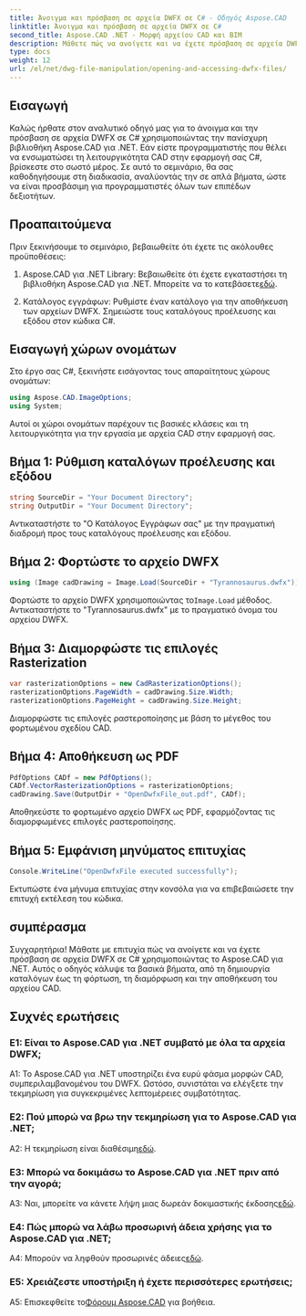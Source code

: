 ```yaml
---
title: Άνοιγμα και πρόσβαση σε αρχεία DWFX σε C# - Οδηγός Aspose.CAD
linktitle: Άνοιγμα και πρόσβαση σε αρχεία DWFX σε C#
second_title: Aspose.CAD .NET - Μορφή αρχείου CAD και BIM
description: Μάθετε πώς να ανοίγετε και να έχετε πρόσβαση σε αρχεία DWFX σε C# χρησιμοποιώντας το Aspose.CAD για .NET. Οδηγός βήμα προς βήμα για απρόσκοπτη ενσωμάτωση στις εφαρμογές σας.
type: docs
weight: 12
url: /el/net/dwg-file-manipulation/opening-and-accessing-dwfx-files/
---
```

## Εισαγωγή

Καλώς ήρθατε στον αναλυτικό οδηγό μας για το άνοιγμα και την πρόσβαση σε αρχεία DWFX σε C# χρησιμοποιώντας την πανίσχυρη βιβλιοθήκη Aspose.CAD για .NET. Εάν είστε προγραμματιστής που θέλει να ενσωματώσει τη λειτουργικότητα CAD στην εφαρμογή σας C#, βρίσκεστε στο σωστό μέρος. Σε αυτό το σεμινάριο, θα σας καθοδηγήσουμε στη διαδικασία, αναλύοντάς την σε απλά βήματα, ώστε να είναι προσβάσιμη για προγραμματιστές όλων των επιπέδων δεξιοτήτων.

## Προαπαιτούμενα

Πριν ξεκινήσουμε το σεμινάριο, βεβαιωθείτε ότι έχετε τις ακόλουθες προϋποθέσεις:

1.  Aspose.CAD για .NET Library: Βεβαιωθείτε ότι έχετε εγκαταστήσει τη βιβλιοθήκη Aspose.CAD για .NET. Μπορείτε να το κατεβάσετε[εδώ](https://releases.aspose.com/cad/net/).

2. Κατάλογος εγγράφων: Ρυθμίστε έναν κατάλογο για την αποθήκευση των αρχείων DWFX. Σημειώστε τους καταλόγους προέλευσης και εξόδου στον κώδικα C#.

## Εισαγωγή χώρων ονομάτων

Στο έργο σας C#, ξεκινήστε εισάγοντας τους απαραίτητους χώρους ονομάτων:

```csharp
using Aspose.CAD.ImageOptions;
using System;
```

Αυτοί οι χώροι ονομάτων παρέχουν τις βασικές κλάσεις και τη λειτουργικότητα για την εργασία με αρχεία CAD στην εφαρμογή σας.

## Βήμα 1: Ρύθμιση καταλόγων προέλευσης και εξόδου

```csharp
string SourceDir = "Your Document Directory";
string OutputDir = "Your Document Directory";
```

Αντικαταστήστε το "Ο Κατάλογος Εγγράφων σας" με την πραγματική διαδρομή προς τους καταλόγους προέλευσης και εξόδου.

## Βήμα 2: Φορτώστε το αρχείο DWFX

```csharp
using (Image cadDrawing = Image.Load(SourceDir + "Tyrannosaurus.dwfx"))
```

 Φορτώστε το αρχείο DWFX χρησιμοποιώντας το`Image.Load` μέθοδος. Αντικαταστήστε το "Tyrannosaurus.dwfx" με το πραγματικό όνομα του αρχείου DWFX.

## Βήμα 3: Διαμορφώστε τις επιλογές Rasterization

```csharp
var rasterizationOptions = new CadRasterizationOptions();
rasterizationOptions.PageWidth = cadDrawing.Size.Width;
rasterizationOptions.PageHeight = cadDrawing.Size.Height;
```

Διαμορφώστε τις επιλογές ραστεροποίησης με βάση το μέγεθος του φορτωμένου σχεδίου CAD.

## Βήμα 4: Αποθήκευση ως PDF

```csharp
PdfOptions CADf = new PdfOptions();
CADf.VectorRasterizationOptions = rasterizationOptions;
cadDrawing.Save(OutputDir + "OpenDwfxFile_out.pdf", CADf);
```

Αποθηκεύστε το φορτωμένο αρχείο DWFX ως PDF, εφαρμόζοντας τις διαμορφωμένες επιλογές ραστεροποίησης.

## Βήμα 5: Εμφάνιση μηνύματος επιτυχίας

```csharp
Console.WriteLine("OpenDwfxFile executed successfully");
```

Εκτυπώστε ένα μήνυμα επιτυχίας στην κονσόλα για να επιβεβαιώσετε την επιτυχή εκτέλεση του κώδικα.

## συμπέρασμα

Συγχαρητήρια! Μάθατε με επιτυχία πώς να ανοίγετε και να έχετε πρόσβαση σε αρχεία DWFX σε C# χρησιμοποιώντας το Aspose.CAD για .NET. Αυτός ο οδηγός κάλυψε τα βασικά βήματα, από τη δημιουργία καταλόγων έως τη φόρτωση, τη διαμόρφωση και την αποθήκευση του αρχείου CAD.

## Συχνές ερωτήσεις

### Ε1: Είναι το Aspose.CAD για .NET συμβατό με όλα τα αρχεία DWFX;

A1: Το Aspose.CAD για .NET υποστηρίζει ένα ευρύ φάσμα μορφών CAD, συμπεριλαμβανομένου του DWFX. Ωστόσο, συνιστάται να ελέγξετε την τεκμηρίωση για συγκεκριμένες λεπτομέρειες συμβατότητας.

### Ε2: Πού μπορώ να βρω την τεκμηρίωση για το Aspose.CAD για .NET;

 A2: Η τεκμηρίωση είναι διαθέσιμη[εδώ](https://reference.aspose.com/cad/net/).

### Ε3: Μπορώ να δοκιμάσω το Aspose.CAD για .NET πριν από την αγορά;

 A3: Ναι, μπορείτε να κάνετε λήψη μιας δωρεάν δοκιμαστικής έκδοσης[εδώ](https://releases.aspose.com/).

### Ε4: Πώς μπορώ να λάβω προσωρινή άδεια χρήσης για το Aspose.CAD για .NET;

 A4: Μπορούν να ληφθούν προσωρινές άδειες[εδώ](https://purchase.aspose.com/temporary-license/).

### Ε5: Χρειάζεστε υποστήριξη ή έχετε περισσότερες ερωτήσεις;

A5: Επισκεφθείτε το[Φόρουμ Aspose.CAD](https://forum.aspose.com/c/cad/19) για βοήθεια.
